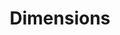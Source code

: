 ---
bigquery: https://console.cloud.google.com/bigquery?p=covid-19-dimensions-ai&page=table&d=data&t=publications
contributors: Digital Science, https://www.digital-science.com/
cost: Free for personal, non-commercial use.
description: Dimensions contains more than 100 million publications, ranging from
  articles published in scholarly journals, books and book chapters, to preprints
  and conference proceedings. All publications are contextualized with linked data
  sets, funding, publications, patents, clinical trials, and policy documents. You
  can also view associated categories, funders, institutions, and researcher profiles.
documentation: https://docs.dimensions.ai/bigquery/index.html
last_edit: 04/10/2022, 12:36:49
location: https://www.dimensions.ai/products/free/
maintained_by: Digital Science, https://www.digital-science.com/
schema_fields:
- category_hrcs_rac
- embargo_date
- funding_jpy
- funder_org_countries
- grant_number
- category_icrp_ct
- research_orgs
- open_access_categories
- date_modified
- cited_by_ids
- research_org_city_names
- description
- mesh_headings
- journal
- research_org_cities
- associated_publication_pmid
- clinical_trial_ids
- repository_url
- associated_publication_arxiv_id
- brief_title
- end_date
- patent_ids
- inventor_names
- acronym
- funding_usd
- aliases
- original_assignee_countries
- title
- altmetrics
- funding_currency
- journal_lists
- research_org_countries
- legal_events
- date_inserted
- license
- funding_amount
- filing_year
- registry
- investigators
- funding_details
- granted_date
- types
- current_assignee_orgs
- publication_year
- volume
- funding_gbp
- family_id
- funding_nzd
- current_assignee_countries
- metrics
- phase
- id
- funder_org_cities
- funding_eur
- email_address
- acknowledgements
- category_hra
- start_year
- associated_publication_doi
- citations
- subtitles
- funding_chf
- doi
- resulting_publication_doi
- associated_publication_id
- category_uoa
- links
- date_imported_gbq
- funding_cny
- family_members_ids
- linkout
- application_number
- family_count
- granted_year
- funder_org
- ipcr
- filing_date
- reference_ids
- end_year
- category_for
- open_access_categories_v2
- organisation_details
- assignee_countries
- citations_count
- research_org_state_names
- publication_date
- date_print
- resulting_publication_ids
- wikipedia_url
- conference
- eisbn
- research_org_country_names
- funder_countries
- date_online
- pmcid
- funder_orgs
- editors
- address
- concepts
- filing_status
- original_assignee
- status
- relationships
- name
- parent_id
- gender
- supporting_grant_ids
- year
- kind
- original_title
- jurisdiction
- book_series_title
- categories
- associated_grant_ids
- established
- active_years
- category_rcdc
- current_assignee
- category_hrcs_hc
- abstract
- publication_ids
- created_date
- isbn
- language
- type
- legal_status
- acronyms
- external_ids
- original_abstract
- authors
- start_date
- category_sdg
- pages
- proceedings_title
- pmid
- date
- funder_org_acronyms
- foa_number
- category_bra
- conditions
- citation_string
- funding_aud
- book_title
- repository_id
- expiration_date
- original_assignee_orgs
- interventions
- assignee_orgs
- source_id
- labels
- publisher
- date_normal
- priority_year
- funding_cad
- issue
- funder_org_state_codes
- researcher_ids
- mesh_terms
- research_org_state_codes
- expiration_year
- cpc
- priority_date
- arxiv_id
- repository_name
- category_icrp_cso
shortname: dimensions
tags:
- scholarly literature
- patents
- funding
- clinical trials
- academic profiles
terms_of_use: 'Use of both the Dimensions COVID-19 dataset and full Dimensions dataset
  are subject to the Dimensions Terms of use: https://www.dimensions.ai/policies-terms-legal '
title: Dimensions
uuid: dcff88bd-fe6b-4fdb-8159-809bf9d7bc1c
---
